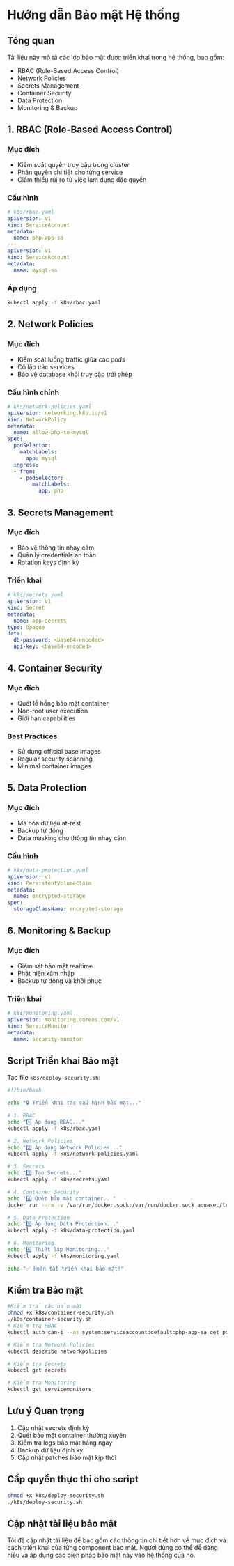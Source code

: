 # Hướng dẫn Bảo mật Hệ thống

## Tổng quan
Tài liệu này mô tả các lớp bảo mật được triển khai trong hệ thống, bao gồm:
- RBAC (Role-Based Access Control)
- Network Policies
- Secrets Management
- Container Security
- Data Protection
- Monitoring & Backup

## 1. RBAC (Role-Based Access Control)
### Mục đích
- Kiểm soát quyền truy cập trong cluster
- Phân quyền chi tiết cho từng service
- Giảm thiểu rủi ro từ việc lạm dụng đặc quyền

### Cấu hình
```yaml
# k8s/rbac.yaml
apiVersion: v1
kind: ServiceAccount
metadata:
  name: php-app-sa
---
apiVersion: v1
kind: ServiceAccount
metadata:
  name: mysql-sa
```

### Áp dụng
```bash
kubectl apply -f k8s/rbac.yaml
```

## 2. Network Policies
### Mục đích
- Kiểm soát luồng traffic giữa các pods
- Cô lập các services
- Bảo vệ database khỏi truy cập trái phép

### Cấu hình chính
```yaml
# k8s/network-policies.yaml
apiVersion: networking.k8s.io/v1
kind: NetworkPolicy
metadata:
  name: allow-php-to-mysql
spec:
  podSelector:
    matchLabels:
      app: mysql
  ingress:
  - from:
    - podSelector:
        matchLabels:
          app: php
```

## 3. Secrets Management
### Mục đích
- Bảo vệ thông tin nhạy cảm
- Quản lý credentials an toàn
- Rotation keys định kỳ

### Triển khai
```yaml
# k8s/secrets.yaml
apiVersion: v1
kind: Secret
metadata:
  name: app-secrets
type: Opaque
data:
  db-password: <base64-encoded>
  api-key: <base64-encoded>
```

## 4. Container Security
### Mục đích
- Quét lỗ hổng bảo mật container
- Non-root user execution
- Giới hạn capabilities

### Best Practices
- Sử dụng official base images
- Regular security scanning
- Minimal container images

## 5. Data Protection
### Mục đích
- Mã hóa dữ liệu at-rest
- Backup tự động
- Data masking cho thông tin nhạy cảm

### Cấu hình
```yaml
# k8s/data-protection.yaml
apiVersion: v1
kind: PersistentVolumeClaim
metadata:
  name: encrypted-storage
spec:
  storageClassName: encrypted-storage
```

## 6. Monitoring & Backup
### Mục đích
- Giám sát bảo mật realtime
- Phát hiện xâm nhập
- Backup tự động và khôi phục

### Triển khai
```yaml
# k8s/monitoring.yaml
apiVersion: monitoring.coreos.com/v1
kind: ServiceMonitor
metadata:
  name: security-monitor
```

## Script Triển khai Bảo mật
Tạo file `k8s/deploy-security.sh`:

```bash
#!/bin/bash

echo "🔒 Triển khai các cấu hình bảo mật..."

# 1. RBAC
echo "1️⃣ Áp dụng RBAC..."
kubectl apply -f k8s/rbac.yaml

# 2. Network Policies
echo "2️⃣ Áp dụng Network Policies..."
kubectl apply -f k8s/network-policies.yaml

# 3. Secrets
echo "3️⃣ Tạo Secrets..."
kubectl apply -f k8s/secrets.yaml

# 4. Container Security
echo "4️⃣ Quét bảo mật container..."
docker run --rm -v /var/run/docker.sock:/var/run/docker.sock aquasec/trivy image your-app-image:latest

# 5. Data Protection
echo "5️⃣ Áp dụng Data Protection..."
kubectl apply -f k8s/data-protection.yaml

# 6. Monitoring
echo "6️⃣ Thiết lập Monitoring..."
kubectl apply -f k8s/monitoring.yaml

echo "✅ Hoàn tất triển khai bảo mật!"
```

## Kiểm tra Bảo mật
```bash
#Kiểm trả các bảo mật
chmod +x k8s/container-security.sh
./k8s/container-security.sh
# Kiểm tra RBAC
kubectl auth can-i --as system:serviceaccount:default:php-app-sa get pods

# Kiểm tra Network Policies
kubectl describe networkpolicies

# Kiểm tra Secrets
kubectl get secrets

# Kiểm tra Monitoring
kubectl get servicemonitors
```

## Lưu ý Quan trọng
1. Cập nhật secrets định kỳ
2. Quét bảo mật container thường xuyên
3. Kiểm tra logs bảo mật hàng ngày
4. Backup dữ liệu định kỳ
5. Cập nhật patches bảo mật kịp thời

## Cấp quyền thực thi cho script
```bash
chmod +x k8s/deploy-security.sh
./k8s/deploy-security.sh


```

## Cập nhật tài liệu bảo mật
Tôi đã cập nhật tài liệu để bao gồm các thông tin chi tiết hơn về mục đích và cách triển khai của từng component bảo mật. Người dùng có thể dễ dàng hiểu và áp dụng các biện pháp bảo mật này vào hệ thống của họ. 